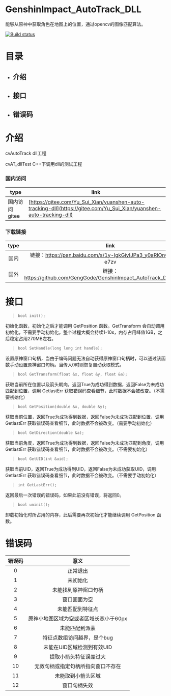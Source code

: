 # GenshinImpact_AutoTrack_DLL

能够从原神中获取角色在地图上的位置，通过opencv的图像匹配算法。

[![Build status](https://ci.appveyor.com/api/projects/status/1q2jfn373bc15raa?svg=true)](https://ci.appveyor.com/project/GengGode/genshinimpact-autotrack-dll)

# 目录

+ ## 介绍

+ ## 接口

+ ## 错误码

# 介绍

cvAutoTrack dll工程

cvAT_dllTest C++下调用dll的测试工程

### 国内访问
| type | link |
| --- | --- |
| 国内访问 gitee | [https://gitee.com/Yu_Sui_Xian/yuanshen-auto-tracking-dll](https://gitee.com/Yu_Sui_Xian/yuanshen-auto-tracking-dll) |

### 下载链接

| type | link |
| :---: | :---: |
|国内 |链接：https://pan.baidu.com/s/1y-lgkGiyIJPa3_y0aRlOnQ 提取码：e7zv |
|国外 |链接：https://github.com/GengGode/GenshinImpact_AutoTrack_DLL/releases/ |



# 接口

> `bool init();`

初始化函数，初始化之后才能调用 GetPosition 函数。GetTransform 会自动调用初始化，不需要手动初始化。整个过程大概会持续1-10s，内存占用峰值1GB，之后稳定占用270MB左右。

> `bool SetHandle(long long int handle);`

设置原神窗口句柄，当由于编码问题无法自动获得原神窗口句柄时，可以通过该函数手动设置原神窗口句柄。当传入0时则恢复自动获取模式。

> `bool GetTransform(float &x, float &y, float &a);`

获取当前所在位置以及箭头朝向，返回True为成功得到数据，返回False为未成功匹配到位置，调用 GetlastErr 获取错误码查看细节，此时数据不会被改变。（不需要初始化）

> `bool GetPosition(double &x, double &y);`

获取当前位置，返回True为成功得到数据，返回False为未成功匹配到位置，调用 GetlastErr 获取错误码查看细节，此时数据不会被改变。（需要手动初始化）

> `bool GetDirection(double &a);`

获取当前角度，返回True为成功得到数据，返回False为未成功匹配到角度，调用 GetlastErr 获取错误码查看细节，此时数据不会被改变。（不需要初始化）

> `bool GetUID(int &uid);`

获取当前UID，返回True为成功得到UID，返回False为未成功获取UID，调用 GetlastErr 获取错误码查看细节，此时数据不会被改变。（不需要手动初始化）

> `int GetLastErr();`

返回最后一次错误的错误码，如果此前没有错误，将返回0。

> `bool uninit();`

卸载初始化时所占用的内存，此后需要再次初始化才能继续调用 GetPosition 函数。

# 错误码

| 错误码 | 意义 |
| :---: | :---: |
| 0 | 正常退出 |
| 1 | 未初始化 |
| 2 | 未能找到原神窗口句柄 |
| 3 | 窗口画面为空|
| 4 | 未能匹配到特征点|
| 5 | 原神小地图区域为空或者区域长宽小于60px |
| 6 | 未能匹配到派蒙 |
| 7 | 特征点数组访问越界，是个bug |
| 8 | 未能在UID区域检测到有效UID |
| 9 | 提取小箭头特征误差过大 |
| 10 | 无效句柄或指定句柄所指向窗口不存在 |
| 11 | 未能取到小箭头区域 |
| 12 | 窗口句柄失效 |
